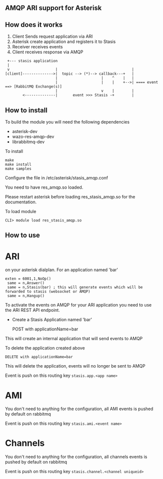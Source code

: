 AMQP ARI support for Asterisk
-----------------------------

How does it works
-----------------

1. Client Sends request application via ARI
2. Asterisk create application and registers it to Stasis
3. Receiver receives events
4. Client receives response via AMQP

```
 +--- stasis application
 |
 v                     |                                  |
[client]-------------->|  topic --> (*)--> callback---+   |   
                       |                    |    ^    |   |
                       |                    |    |    +-->| ==== event ==> [RabbitMQ Exchange(s)]
                       |                    v    |        |
        <--------------|       event >>> Stasis -+        |
```

How to install
--------------

To build the module you will need the following dependencies

* asterisk-dev
* wazo-res-amqp-dev
* librabbitmq-dev

To install

    make
    make install
    make samples

Configure the file in /etc/asterisk/stasis_amqp.conf

You need to have res_amqp.so loaded.

Please restart asterisk before loading res_stasis_amqp.so for the documentation.

To load module

    CLI> module load res_stasis_amqp.so

How to use
----------

# ARI

on your asterisk dialplan. For an application named 'bar'

    exten = 6001,1,NoOp() 
     same = n,Answer()
     same = n,Stasis(bar) ; this will generate events which will be forwarded to stasis (websocket or AMQP)
     same = n,Hangup()

To activate the events on AMQP for your ARI application you need to use the ARI REST API endpoint.

- Create a Stasis Application named 'bar'

    POST with applicationName=bar

This will create an internal application that will send events to AMQP

To delete the application created above

    DELETE with applicationName=bar

This will delete the application, events will no longer be sent to AMQP

Event is push on this routing key `stasis.app.<app name>`

# AMI

You don't need to anything for the configuration, all AMI events is pushed by default on rabbitmq

Event is push on this routing key `stasis.ami.<event name>`

# Channels

You don't need to anything for the configuration, all channels events is pushed by default on rabbitmq

Event is push on this routing key `stasis.channel.<channel uniqueid>`
